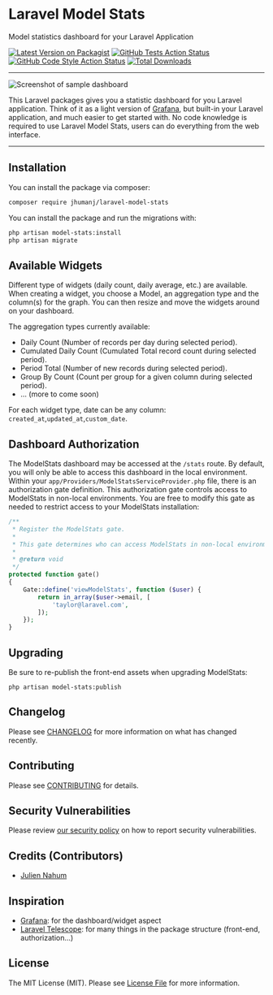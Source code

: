 # Laravel Model Stats
Model statistics dashboard for your Laravel Application

[![Latest Version on Packagist](https://img.shields.io/packagist/v/jhumanj/laravel-model-stats.svg?style=flat-square)](https://packagist.org/packages/jhumanj/laravel-model-stats)
[![GitHub Tests Action Status](https://img.shields.io/github/workflow/status/jhumanj/laravel-model-stats/run-tests?label=tests)](https://github.com/jhumanj/laravel-model-stats/actions?query=workflow%3Arun-tests+branch%3Amain)
[![GitHub Code Style Action Status](https://img.shields.io/github/workflow/status/jhumanj/laravel-model-stats/Check%20&%20fix%20styling?label=code%20style)](https://github.com/jhumanj/laravel-model-stats/actions?query=workflow%3A"Check+%26+fix+styling"+branch%3Amain)
[![Total Downloads](https://img.shields.io/packagist/dt/jhumanj/laravel-model-stats.svg?style=flat-square)](https://packagist.org/packages/jhumanj/laravel-model-stats)

---
<img style="margin:auto;" src="https://i.ibb.co/hV6dt8L/Capture-d-e-cran-2021-09-11-a-10-54-59.png" alt="Screenshot of sample dashboard" border="0">

This Laravel packages gives you a statistic dashboard for you Laravel application. Think of it as a light version of 
[Grafana](https://grafana.com/), but built-in your Laravel application, and much easier to get started with. 
No code knowledge is required to use Laravel Model Stats, users can do everything from the web interface.

---

## Installation

You can install the package via composer:

```bash
composer require jhumanj/laravel-model-stats
```

You can install the package and run the migrations with:

```bash
php artisan model-stats:install
php artisan migrate
```


## Available Widgets

Different type of widgets (daily count, daily average, etc.) are available. When creating a widget,
you choose a Model, an aggregation type and the column(s) for the graph. You can then resize and move the widgets around on your dashboard.

The aggregation types currently available:
- Daily Count (Number of records per day during selected period).
- Cumulated Daily Count (Cumulated Total record count during selected period).
- Period Total (Number of new records during selected period).
- Group By Count (Count per group for a given column during selected period).
- ... (more to come soon)

For each widget type, date can be any column: `created_at`,`updated_at`,`custom_date`.

## Dashboard Authorization

The ModelStats dashboard may be accessed at the `/stats` route. By default, you will only be able to access this 
dashboard in the local environment. Within your `app/Providers/ModelStatsServiceProvider.php` file, there is an 
authorization gate definition. This authorization gate controls access to ModelStats in non-local environments. 
You are free to modify this gate as needed to restrict access to your ModelStats installation: 

```php 
/**
 * Register the ModelStats gate.
 *
 * This gate determines who can access ModelStats in non-local environments.
 *
 * @return void
 */
protected function gate()
{
    Gate::define('viewModelStats', function ($user) {
        return in_array($user->email, [
            'taylor@laravel.com',
        ]);
    });
}
```

## Upgrading

Be sure to re-publish the front-end assets when upgrading ModelStats:
```
php artisan model-stats:publish
```

## Changelog

Please see [CHANGELOG](CHANGELOG.md) for more information on what has changed recently.

## Contributing

Please see [CONTRIBUTING](.github/CONTRIBUTING.md) for details.

## Security Vulnerabilities

Please review [our security policy](../../security/policy) on how to report security vulnerabilities.

## Credits (Contributors)

- [Julien Nahum](https://github.com/JhumanJ)

## Inspiration 
- [Grafana](https://grafana.com/): for the dashboard/widget aspect
- [Laravel Telescope](https://github.com/laravel/telescope): for many things in the package structure (front-end, authorization...)

## License

The MIT License (MIT). Please see [License File](LICENSE.md) for more information.
